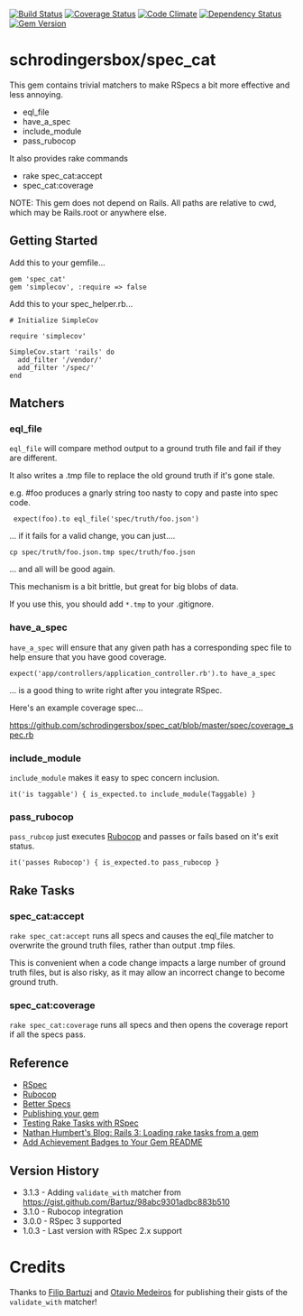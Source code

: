 [![Build Status](https://travis-ci.org/schrodingersbox/spec_cat.svg?branch=master)](https://travis-ci.org/schrodingersbox/spec_cat)
[![Coverage Status](https://coveralls.io/repos/schrodingersbox/spec_cat/badge.png?branch=master)](https://coveralls.io/r/schrodingersbox/spec_cat?branch=master)
[![Code Climate](https://codeclimate.com/github/schrodingersbox/spec_cat.png)](https://codeclimate.com/github/schrodingersbox/spec_cat)
[![Dependency Status](https://gemnasium.com/schrodingersbox/spec_cat.png)](https://gemnasium.com/schrodingersbox/spec_cat)
[![Gem Version](https://badge.fury.io/rb/spec_cat.png)](http://badge.fury.io/rb/spec_cat)

# schrodingersbox/spec_cat

This gem contains trivial matchers to make RSpecs a bit more effective and less annoying.

 * eql_file
 * have_a_spec
 * include_module
 * pass_rubocop

It also provides rake commands

 * rake spec_cat:accept
 * spec_cat:coverage

 NOTE: This gem does not depend on Rails.  All paths are relative to cwd, which
 may be Rails.root or anywhere else.

## Getting Started

Add this to your gemfile...

    gem 'spec_cat'
    gem 'simplecov', :require => false
     
Add this to your spec_helper.rb...

    # Initialize SimpleCov
    
    require 'simplecov'
    
    SimpleCov.start 'rails' do
      add_filter '/vendor/'
      add_filter '/spec/'
    end


## Matchers

### eql_file

`eql_file` will compare method output to a ground truth file and fail if they
are different.

It also writes a .tmp file to replace the old ground truth if it's gone stale.

e.g.  #foo produces a gnarly string too nasty to copy and paste into spec code.

     expect(foo).to eql_file('spec/truth/foo.json')

... if it fails for a valid change, you can just....

    cp spec/truth/foo.json.tmp spec/truth/foo.json

... and all will be good again.

This mechanism is a bit brittle, but great for big blobs of data.

If you use this, you should add `*.tmp` to your .gitignore.

### have_a_spec

`have_a_spec` will ensure that any given path has a corresponding spec file to
help ensure that you have good coverage.

    expect('app/controllers/application_controller.rb').to have_a_spec

... is a good thing to write right after you integrate RSpec.

Here's an example coverage spec...

<https://github.com/schrodingersbox/spec_cat/blob/master/spec/coverage_spec.rb>

### include_module

`include_module` makes it easy to spec concern inclusion.

    it('is taggable') { is_expected.to include_module(Taggable) }

### pass_rubocop

`pass_rubcop` just executes [Rubocop](http://batsov.com/rubocop/) and passes or fails 
based on it's exit status.

    it('passes Rubocop') { is_expected.to pass_rubocop }

## Rake Tasks

### spec_cat:accept

`rake spec_cat:accept` runs all specs and causes the eql_file matcher to overwrite
the ground truth files, rather than output .tmp files.

This is convenient when a code change impacts a large number of ground truth files,
but is also risky, as it may allow an incorrect change to become ground truth.

### spec_cat:coverage

`rake spec_cat:coverage` runs all specs and then opens the coverage report if all the
specs pass.

## Reference

 * [RSpec](https://github.com/rspec/rspec)
 * [Rubocop](http://batsov.com/rubocop/)
 * [Better Specs](http://betterspecs.org)
 * [Publishing your gem](http://guides.rubygems.org/publishing/)
 * [Testing Rake Tasks with RSpec](http://www.philsergi.com/2009/02/testing-rake-tasks-with-rspec.html)
 * [Nathan Humbert's Blog: Rails 3: Loading rake tasks from a gem](http://blog.nathanhumbert.com/2010/02/rails-3-loading-rake-tasks-from-gem.html)
 * [Add Achievement Badges to Your Gem README](http://elgalu.github.io/2013/add-achievement-badges-to-your-gem-readme/)

## Version History

 * 3.1.3 - Adding `validate_with` matcher from https://gist.github.com/Bartuz/98abc9301adbc883b510
 * 3.1.0 - Rubocop integration
 * 3.0.0 - RSpec 3 supported
 * 1.0.3 - Last version with RSpec 2.x support
 
 # Credits
 
 Thanks to [Filip Bartuzi](https://github.com/Bartuz) and [Otavio Medeiros](https://github.com/otaviomedeiros)
 for publishing their gists of the `validate_with` matcher! 



